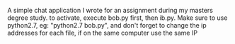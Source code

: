 A simple chat application I wrote for an assignment during my masters degree study. to activate, execute bob.py first, then ib.py.
Make sure to use python2.7, eg: "python2.7 bob.py", and don't forget to change the ip addresses for each file, if on the same computer use the same IP
